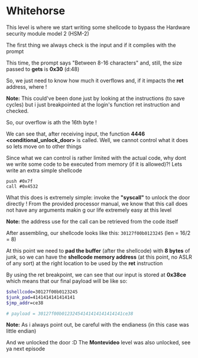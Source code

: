 # Whitehorse

This level is where we start writing some shellcode to bypass the Hardware security module model 2 (HSM-2) <br>

The first thing we always check is the input and if it complies with the prompt <br>

This time, the prompt says "Between 8-16 characters" and, still, the size passed to **gets** is **0x30** (d:48) <br>

So, we just need to know how much it overflows and, if it impacts the **ret** address, where ! <br>

**Note:** This could've been done just by looking at the instructions (to save cycles) but i just breakpointed at the login's function ret instruction and checked. <br>

So, our overflow is ath the 16th byte ! <br>

We can see that, after receiving input, the function **4446 <conditional_unlock_door>** is called. Well, we cannot control what it does so lets move on to other things <br>

Since what we can control is rather limited with the actual code, why dont we write some code to be executed from memory (if it is allowed)?! Lets write an extra simple shellcode

```assembly
push #0x7f
call #0x4532
```

What this does is extremely simple: invoke the **"syscall"** to unlock the door directly ! From the provided processor manual, we know that this call does not have any arguments makin g our life extremely easy at this level <br>

**Note:** the address use for the call can be retrieved from the code itself <br>

After assembling, our shellcode looks like this: ```30127f00b0123245``` (len = 16/2 = 8) <br>

At this point we need to **pad the buffer** (after the shellcode) with **8 bytes** of junk, so we can have the **shellcode memory address** (at this point, no ASLR of any sort) at the right location to be used by the **ret** instruction <br>

By using the ret breakpoint, we can see that our input is stored at **0x38ce** which means that our final payload will be like so: 
```bash 
$shellcode=30127f00b0123245
$junk_pad=4141414141414141
$jmp_addr=ce38

# payload = 30127f00b01232454141414141414141ce38
```

**Note:** As i always point out, be careful with the endianess (in this case was little endian) <br>

And we unlocked the door :D The **Montevideo** level was also unlocked, see ya next episode <br>